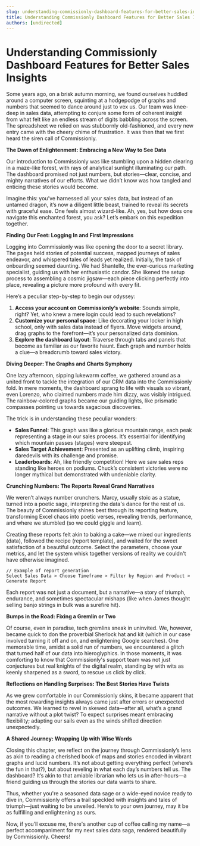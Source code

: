 ```yaml
---
slug: understanding-commissionly-dashboard-features-for-better-sales-insights
title: Understanding Commissionly Dashboard Features for Better Sales Insights
authors: [undirected]
---
```



# Understanding Commissionly Dashboard Features for Better Sales Insights

Some years ago, on a brisk autumn morning, we found ourselves huddled around a computer screen, squinting at a hodgepodge of graphs and numbers that seemed to dance around just to vex us. Our team was knee-deep in sales data, attempting to conjure some form of coherent insight from what felt like an endless stream of digits babbling across the screen. The spreadsheet we relied on was stubbornly old-fashioned, and every new entry came with the cheery chime of frustration. It was then that we first heard the siren call of Commissionly. 

**The Dawn of Enlightenment: Embracing a New Way to See Data**

Our introduction to Commissionly was like stumbling upon a hidden clearing in a maze-like forest, with rays of analytical sunlight illuminating our path. The dashboard promised not just numbers, but stories—clear, concise, and mighty narratives of our efforts. What we didn’t know was how tangled and enticing these stories would become.

Imagine this: you’ve harnessed all your sales data, but instead of an untamed dragon, it’s now a diligent little beast, trained to reveal its secrets with graceful ease. One feels almost wizard-like. Ah, yes, but how does one navigate this enchanted forest, you ask? Let’s embark on this expedition together.

**Finding Our Feet: Logging In and First Impressions**

Logging into Commissionly was like opening the door to a secret library. The pages held stories of potential success, mapped journeys of sales endeavor, and whispered tales of leads yet realized. Initially, the task of onboarding seemed daunting. We had Shantelle, the ever-curious marketing specialist, guiding us with her enthusiastic candor. She likened the setup process to assembling a cosmic jigsaw—each piece clicking perfectly into place, revealing a picture more profound with every fit.

Here’s a peculiar step-by-step to begin our odyssey:

1. **Access your account on Commissionly’s website**: Sounds simple, right? Yet, who knew a mere login could lead to such revelations?
2. **Customize your personal space**: Like decorating your locker in high school, only with sales data instead of flyers. Move widgets around, drag graphs to the forefront—it’s your personalized data dominion.
3. **Explore the dashboard layout**: Traverse through tabs and panels that become as familiar as our favorite haunt. Each graph and number holds a clue—a breadcrumb toward sales victory.

**Diving Deeper: The Graphs and Charts Symphony**

One lazy afternoon, sipping lukewarm coffee, we gathered around as a united front to tackle the integration of our CRM data into the Commissionly fold. In mere moments, the dashboard sprang to life with visuals so vibrant, even Lorenzo, who claimed numbers made him dizzy, was visibly intrigued. The rainbow-colored graphs became our guiding lights, like prismatic compasses pointing us towards sagacious discoveries.

The trick is in understanding these peculiar wonders:

- **Sales Funnel**: This graph was like a glorious mountain range, each peak representing a stage in our sales process. It’s essential for identifying which mountain passes (stages) were steepest.
- **Sales Target Achievement**: Presented as an uplifting climb, inspiring daredevils with its challenge and promise.
- **Leaderboards**: Ah, like friendly competition! Here we saw sales reps standing like heroes on podiums. Chuck’s consistent victories were no longer mythical but demonstrated with undeniable clarity.

**Crunching Numbers: The Reports Reveal Grand Narratives**

We weren’t always number crunchers. Marcy, usually stoic as a statue, turned into a poetic sage, interpreting the data's dance for the rest of us. The beauty of Commissionly shines best through its reporting feature, transforming Excel chaos into poetic verses, revealing trends, performance, and where we stumbled (so we could giggle and learn).

Creating these reports felt akin to baking a cake—we mixed our ingredients (data), followed the recipe (report template), and waited for the sweet satisfaction of a beautiful outcome. Select the parameters, choose your metrics, and let the system whisk together versions of reality we couldn't have otherwise imagined.

```plaintext
// Example of report generation
Select Sales Data > Choose Timeframe > Filter by Region and Product > Generate Report
```

Each report was not just a document, but a narrative—a story of triumph, endurance, and sometimes spectacular mishaps (like when James thought selling banjo strings in bulk was a surefire hit). 

**Bumps in the Road: Fixing a Gremlin or Two**

Of course, even in paradise, tech gremlins sneak in uninvited. We, however, became quick to don the proverbial Sherlock hat and kit (which in our case involved turning it off and on, and enlightening Google searches). One memorable time, amidst a solid run of numbers, we encountered a glitch that turned half of our data into hieroglyphics. In those moments, it was comforting to know that Commissionly's support team was not just conjectures but real knights of the digital realm, standing by with wits as keenly sharpened as a sword, to rescue us click by click.

**Reflections on Handling Surprises: The Best Stories Have Twists**

As we grew comfortable in our Commissionly skins, it became apparent that the most rewarding insights always came just after errors or unexpected outcomes. We learned to revel in skewed data—after all, what’s a grand narrative without a plot twist? To expect surprises meant embracing flexibility; adapting our sails even as the winds shifted direction unexpectedly.

**A Shared Journey: Wrapping Up with Wise Words**

Closing this chapter, we reflect on the journey through Commissionly’s lens as akin to reading a cherished book of maps and stories encoded in vibrant graphs and lucid numbers. It’s not about getting everything perfect (where’s the fun in that?), but about reveling in what each day’s numbers tell us. The dashboard? It’s akin to that amiable librarian who lets us in after-hours—a friend guiding us through the stories our data wants to share.

Thus, whether you're a seasoned data sage or a wide-eyed novice ready to dive in, Commissionly offers a trail speckled with insights and tales of triumph—just waiting to be unveiled. Here’s to your own journey, may it be as fulfilling and enlightening as ours.

Now, if you’ll excuse me, there's another cup of coffee calling my name—a perfect accompaniment for my next sales data saga, rendered beautifully by Commissionly. Cheers!